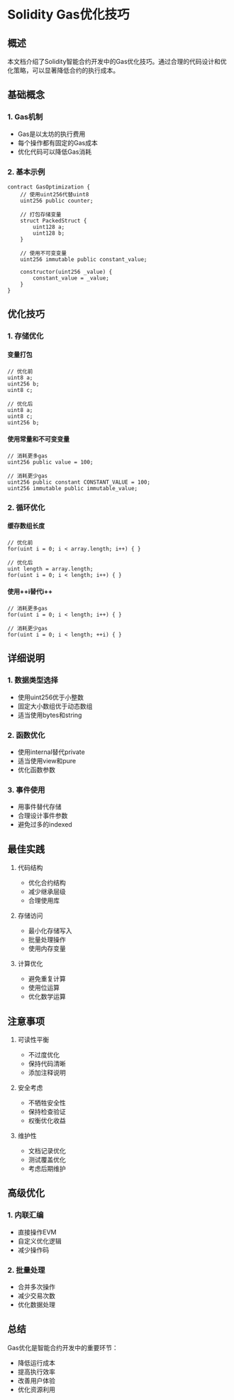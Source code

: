 # Solidity Gas优化技巧

## 概述

本文档介绍了Solidity智能合约开发中的Gas优化技巧。通过合理的代码设计和优化策略，可以显著降低合约的执行成本。

## 基础概念

### 1. Gas机制

- Gas是以太坊的执行费用
- 每个操作都有固定的Gas成本
- 优化代码可以降低Gas消耗

### 2. 基本示例

```solidity
contract GasOptimization {
    // 使用uint256代替uint8
    uint256 public counter;
    
    // 打包存储变量
    struct PackedStruct {
        uint128 a;
        uint128 b;
    }
    
    // 使用不可变变量
    uint256 immutable public constant_value;
    
    constructor(uint256 _value) {
        constant_value = _value;
    }
}
```

## 优化技巧

### 1. 存储优化

#### 变量打包
```solidity
// 优化前
uint8 a;
uint256 b;
uint8 c;

// 优化后
uint8 a;
uint8 c;
uint256 b;
```

#### 使用常量和不可变变量
```solidity
// 消耗更多gas
uint256 public value = 100;

// 消耗更少gas
uint256 public constant CONSTANT_VALUE = 100;
uint256 immutable public immutable_value;
```

### 2. 循环优化

#### 缓存数组长度
```solidity
// 优化前
for(uint i = 0; i < array.length; i++) { }

// 优化后
uint length = array.length;
for(uint i = 0; i < length; i++) { }
```

#### 使用++i替代i++
```solidity
// 消耗更多gas
for(uint i = 0; i < length; i++) { }

// 消耗更少gas
for(uint i = 0; i < length; ++i) { }
```

## 详细说明

### 1. 数据类型选择

- 使用uint256优于小整数
- 固定大小数组优于动态数组
- 适当使用bytes和string

### 2. 函数优化

- 使用internal替代private
- 适当使用view和pure
- 优化函数参数

### 3. 事件使用

- 用事件替代存储
- 合理设计事件参数
- 避免过多的indexed

## 最佳实践

1. 代码结构
   - 优化合约结构
   - 减少继承层级
   - 合理使用库

2. 存储访问
   - 最小化存储写入
   - 批量处理操作
   - 使用内存变量

3. 计算优化
   - 避免重复计算
   - 使用位运算
   - 优化数学运算

## 注意事项

1. 可读性平衡
   - 不过度优化
   - 保持代码清晰
   - 添加注释说明

2. 安全考虑
   - 不牺牲安全性
   - 保持检查验证
   - 权衡优化收益

3. 维护性
   - 文档记录优化
   - 测试覆盖优化
   - 考虑后期维护

## 高级优化

### 1. 内联汇编
- 直接操作EVM
- 自定义优化逻辑
- 减少操作码

### 2. 批量处理
- 合并多次操作
- 减少交易次数
- 优化数据处理

## 总结

Gas优化是智能合约开发中的重要环节：
- 降低运行成本
- 提高执行效率
- 改善用户体验
- 优化资源利用 